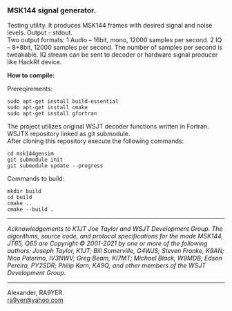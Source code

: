 ### MSK144 signal generator.

Testing utility. It produces MSK144 frames with desired signal and noise levels. Output - stdout.  
Two output formats: 
1 Audio – 16bit, mono, 12000 samples per second.
2 IQ – 8+8bit, 12000 samples per second.
The number of samples per second is tweakable. IQ stream can be sent to decoder or hardware signal producer like HackRf device.

**How to compile:**

Prereqirements:

```shell
sudo apt-get install build-essential
sudo apt-get install cmake
sudo apt-get install gfortran

```

The project utilizes original WSJT decoder functions written in Fortran. WSJTX repository linked as git submodule.  
After cloning this repository execute the following commands:
```shell
cd msk144gensim
git submodule init
git submodule update --progress
```

Commands to build:
```shell
mkdir build
cd build
cmake ..
cmake --build . 
```

---

*Acknowledgements to K1JT Joe Taylor and WSJT Development Group. The algorithms, source code, and protocol specifications for the mode MSK144, JT65, Q65 are Copyright © 2001-2021 by one or more of the following authors: Joseph Taylor, K1JT; Bill Somerville, G4WJS; Steven Franke, K9AN; Nico Palermo, IV3NWV; Greg Beam, KI7MT; Michael Black, W9MDB; Edson Pereira, PY2SDR; Philip Karn, KA9Q; and other members of the WSJT Development Group.*

---

Alexander, RA9YER.  
ra9yer@yahoo.com
